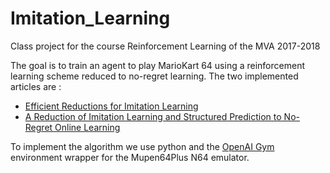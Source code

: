 # Imitation_Learning

Class project for the course Reinforcement Learning of the MVA 2017-2018

The goal is to train an agent to play MarioKart 64 using a reinforcement learning scheme reduced to no-regret learning. The two implemented articles are :

* <a href="http://proceedings.mlr.press/v9/ross10a/ross10a.pdf">Efficient Reductions for Imitation Learning</a>
* <a href="http://proceedings.mlr.press/v15/ross11a/ross11a.pdf">A Reduction of Imitation Learning and Structured Prediction
to No-Regret Online Learning</a>

To implement the algorithm we use python and the <a href="https://github.com/bzier/gym-mupen64plus">OpenAI Gym</a> environment wrapper for the Mupen64Plus N64 emulator.
